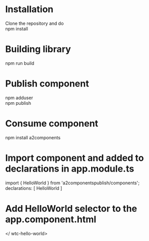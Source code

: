 # Installation
Clone the repository and do </br>
npm install </br>

# Building library
npm run build </br>

# Publish component
npm adduser </br>
npm publish </br>

# Consume component
npm install a2components </br>

# Import component and added to declarations in app.module.ts
import { HelloWorld } from 'a2componentspublish/components'; </br>
declarations: [
    HelloWorld
  ] </br>

# Add HelloWorld selector to the app.component.html
<wtc-hello-world></ wtc-hello-world>